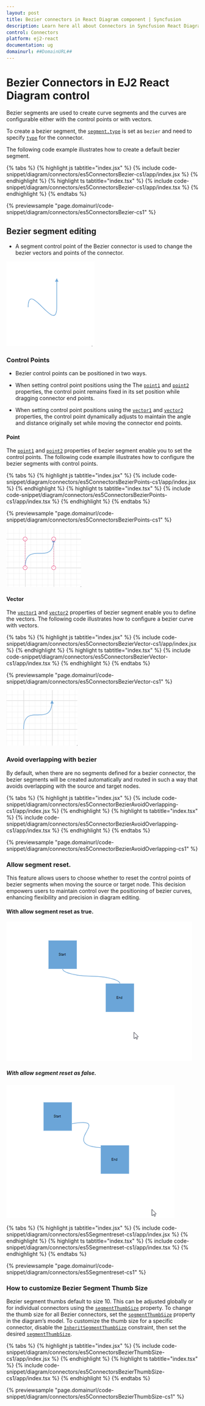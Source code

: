 ```yaml
---
layout: post
title: Bezier connectors in React Diagram component | Syncfusion
description: Learn here all about Connectors in Syncfusion React Diagram component of Syncfusion Essential JS 2 and more.
control: Connectors 
platform: ej2-react
documentation: ug
domainurl: ##DomainURL##
---
```


# Bezier Connectors in EJ2 React Diagram control

Bezier segments are used to create curve segments and the curves are configurable either with the control points or with vectors.

To create a bezier segment, the [`segment.type`](https://ej2.syncfusion.com/react/documentation/api/diagram/segments) is set as `bezier` and need to specify [`type`](https://helpej2.syncfusion.com/react/documentation/api/diagram/connector/#type) for the connector. 

The following code example illustrates how to create a default bezier segment.

{% tabs %}
{% highlight js tabtitle="index.jsx" %}
{% include code-snippet/diagram/connectors/es5ConnectorsBezier-cs1/app/index.jsx %}
{% endhighlight %}
{% highlight ts tabtitle="index.tsx" %}
{% include code-snippet/diagram/connectors/es5ConnectorsBezier-cs1/app/index.tsx %}
{% endhighlight %}
{% endtabs %}

 {% previewsample "page.domainurl/code-snippet/diagram/connectors/es5ConnectorsBezier-cs1" %}

## Bezier segment editing

* A segment control point of the Bezier connector is used to change the bezier vectors and points of the connector.

![Bezier Segment edit Gif](images/Bezier-control.gif)


### Control Points

* Bezier control points can be positioned in two ways.

* When setting control point positions using the The [`point1`](https://helpej2.syncfusion.com/react/documentation/api/diagram/bezierSegment/#point1) and [`point2`](https://helpej2.syncfusion.com/react/documentation/api/diagram/bezierSegment/#point2)  properties, the control point remains fixed in its set position while dragging connector end points.
* When setting control point positions using the [`vector1`](https://helpej2.syncfusion.com/react/documentation/api/diagram/bezierSegment/#vector1) and [`vector2`](https://helpej2.syncfusion.com/react/documentation/api/diagram/bezierSegment/#vector2) properties, the control point dynamically adjusts to maintain the angle and distance originally set while moving the connector end points.

#### Point

The [`point1`](https://helpej2.syncfusion.com/react/documentation/api/diagram/bezierSegment/#point1) and [`point2`](https://helpej2.syncfusion.com/react/documentation/api/diagram/bezierSegment/#point2) properties of bezier segment enable you to set the control points. The following code example illustrates how to configure the bezier segments with control points.

{% tabs %}
{% highlight js tabtitle="index.jsx" %}
{% include code-snippet/diagram/connectors/es5ConnectorsBezierPoints-cs1/app/index.jsx %}
{% endhighlight %}
{% highlight ts tabtitle="index.tsx" %}
{% include code-snippet/diagram/connectors/es5ConnectorsBezierPoints-cs1/app/index.tsx %}
{% endhighlight %}
{% endtabs %}

 {% previewsample "page.domainurl/code-snippet/diagram/connectors/es5ConnectorsBezierPoints-cs1" %}

![Bezier Control point set by point1 and point2](images/Bezier-point1.gif)

#### Vector

The [`vector1`](https://helpej2.syncfusion.com/react/documentation/api/diagram/bezierSegment/#vector1) and [`vector2`](https://helpej2.syncfusion.com/react/documentation/api/diagram/bezierSegment/#vector2) properties of bezier segment enable you to define the vectors. The following code illustrates how to configure a bezier curve with vectors.

{% tabs %}
{% highlight js tabtitle="index.jsx" %}
{% include code-snippet/diagram/connectors/es5ConnectorsBezierVector-cs1/app/index.jsx %}
{% endhighlight %}
{% highlight ts tabtitle="index.tsx" %}
{% include code-snippet/diagram/connectors/es5ConnectorsBezierVector-cs1/app/index.tsx %}
{% endhighlight %}
{% endtabs %}

 {% previewsample "page.domainurl/code-snippet/diagram/connectors/es5ConnectorsBezierVector-cs1" %}

![Bezier Control point set by vector1 and vector1](images/Bezier-vector1.gif)

### Avoid overlapping with bezier

By default, when there are no segments defined for a bezier connector, the bezier segments will be created automatically and routed in such a way that avoids overlapping with the source and target nodes.

{% tabs %}
{% highlight js tabtitle="index.jsx" %}
{% include code-snippet/diagram/connectors/es5ConnectorBezierAvoidOverlapping-cs1/app/index.jsx %}
{% endhighlight %}
{% highlight ts tabtitle="index.tsx" %}
{% include code-snippet/diagram/connectors/es5ConnectorBezierAvoidOverlapping-cs1/app/index.tsx %}
{% endhighlight %}
{% endtabs %}

 {% previewsample "page.domainurl/code-snippet/diagram/connectors/es5ConnectorBezierAvoidOverlapping-cs1" %}

### Allow segment reset.

This feature allows users to choose whether to reset the control points of bezier segments when moving the source or target node. This decision empowers users to maintain control over the positioning of bezier curves, enhancing flexibility and precision in diagram editing.

#### With allow segment reset as true.

![Allow Segment rest true](images/allowsegReset-true.gif)

##### With allow segment reset as false.

![Allow Segment rest false](images/allowsegReset-false.gif)

{% tabs %}
{% highlight js tabtitle="index.jsx" %}
{% include code-snippet/diagram/connectors/es5Segmentreset-cs1/app/index.jsx %}
{% endhighlight %}
{% highlight ts tabtitle="index.tsx" %}
{% include code-snippet/diagram/connectors/es5Segmentreset-cs1/app/index.tsx %}
{% endhighlight %}
{% endtabs %}

 {% previewsample "page.domainurl/code-snippet/diagram/connectors/es5Segmentreset-cs1" %}

### How to customize Bezier Segment Thumb Size

Bezier segment thumbs default to size 10. This can be adjusted globally or for individual connectors using the [`segmentThumbSize`](https://helpej2.syncfusion.com/react/documentation/api/diagram/#segmentthumbsize) property.
To change the thumb size for all Bezier connectors, set the [`segmentThumbSize`](https://helpej2.syncfusion.com/react/documentation/api/diagram/#segmentthumbsize) property in the diagram’s model.
To customize the thumb size for a specific connector, disable the [`InheritSegmentThumbSize`](https://helpej2.syncfusion.com/react/documentation/api/diagram/connectorConstraints/) constraint, then set the desired [`segmentThumbSize`](https://helpej2.syncfusion.com/react/documentation/api/diagram/#segmentthumbsize).


{% tabs %}
{% highlight js tabtitle="index.jsx" %}
{% include code-snippet/diagram/connectors/es5ConnectorsBezierThumbSize-cs1/app/index.jsx %}
{% endhighlight %}
{% highlight ts tabtitle="index.tsx" %}
{% include code-snippet/diagram/connectors/es5ConnectorsBezierThumbSize-cs1/app/index.tsx %}
{% endhighlight %}
{% endtabs %}

 {% previewsample "page.domainurl/code-snippet/diagram/connectors/es5ConnectorsBezierThumbSize-cs1" %}